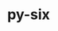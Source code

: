 ---
title: "py-six"
layout: cache
categories: [package, develop]
meta: {"compilers": ["apple-clang@=16.0.0", "gcc@=11.1.0", "gcc@=11.4.0", "gcc@=13.2.0", "gcc@=7.5.0", "gcc@=9.4.0", "oneapi@=2024.2.1"], "num_specs": 172, "num_specs_by_stack": {"data-vis-sdk": 7, "e4s": 35, "e4s-neoverse-v2": 7, "e4s-neoverse_v1": 10, "e4s-oneapi": 28, "e4s-power": 5, "e4s-rocm-external": 7, "hep": 7, "ml-darwin-aarch64-mps": 20, "ml-linux-aarch64-cpu": 20, "ml-linux-aarch64-cuda": 20, "ml-linux-x86_64-cpu": 19, "ml-linux-x86_64-cuda": 20, "ml-linux-x86_64-rocm": 20, "radiuss": 13, "root": 172}, "oss": ["sequoia", "ubuntu18.04", "ubuntu20.04", "ubuntu22.04", "ubuntu24.04"], "platforms": ["darwin", "linux"], "stacks": ["data-vis-sdk", "e4s", "e4s-neoverse-v2", "e4s-neoverse_v1", "e4s-oneapi", "e4s-power", "e4s-rocm-external", "hep", "ml-darwin-aarch64-mps", "ml-linux-aarch64-cpu", "ml-linux-aarch64-cuda", "ml-linux-x86_64-cpu", "ml-linux-x86_64-cuda", "ml-linux-x86_64-rocm", "radiuss", "root"], "targets": ["aarch64", "neoverse_v1", "neoverse_v2", "ppc64le", "x86_64_v3"], "versions": ["1.16.0", "1.17.0"]}
spec_details: [{"compiler": "gcc@=7.5.0", "hash": "22wvyqxhdioaqz5md2u3wkmablhmo3i5", "os": "ubuntu18.04", "platform": "linux", "size": "-", "stacks": ["radiuss", "root"], "target": "x86_64_v3", "variants": ["build_system=python_pip"], "versions": ["1.17.0"]}, {"compiler": "apple-clang@=16.0.0", "hash": "2u3naazu46j2tmx3m3jb3qxb7mkfnzri", "os": "sequoia", "platform": "darwin", "size": "-", "stacks": ["ml-darwin-aarch64-mps", "root"], "target": "aarch64", "variants": ["build_system=python_pip"], "versions": ["1.17.0"]}, {"compiler": "oneapi@=2024.2.1", "hash": "3gn2oj6xddnqujhwftzsoyi2iju6iljw", "os": "ubuntu22.04", "platform": "linux", "size": "-", "stacks": ["e4s-oneapi", "root"], "target": "x86_64_v3", "variants": ["build_system=python_pip"], "versions": ["1.17.0"]}, {"compiler": "gcc@=11.1.0", "hash": "3wy36bvz5yjx53q4aore7othplttqjmj", "os": "ubuntu20.04", "platform": "linux", "size": "-", "stacks": ["data-vis-sdk", "root"], "target": "x86_64_v3", "variants": ["build_system=python_pip"], "versions": ["1.17.0"]}, {"compiler": "gcc@=11.4.0", "hash": "3zd6dn3ejyto2g3nuk2efw5vlhopgtzc", "os": "ubuntu22.04", "platform": "linux", "size": "-", "stacks": ["e4s", "root"], "target": "x86_64_v3", "variants": ["build_system=python_pip"], "versions": ["1.17.0"]}, {"compiler": "gcc@=11.4.0", "hash": "45574jtsnd6str7yvegpgp2ircm4besp", "os": "ubuntu22.04", "platform": "linux", "size": "-", "stacks": ["e4s", "root"], "target": "x86_64_v3", "variants": ["build_system=python_pip"], "versions": ["1.17.0"]}, {"compiler": "oneapi@=2024.2.1", "hash": "45ia2rgb6ac5zvjdjbzqjuhlrywg65gj", "os": "ubuntu22.04", "platform": "linux", "size": "-", "stacks": ["e4s-oneapi", "root"], "target": "x86_64_v3", "variants": ["build_system=python_pip"], "versions": ["1.17.0"]}, {"compiler": "gcc@=13.2.0", "hash": "4emknj55bil3u3a5sgn6oewiq6nsj4te", "os": "ubuntu24.04", "platform": "linux", "size": "-", "stacks": ["ml-linux-aarch64-cpu", "ml-linux-aarch64-cuda", "root"], "target": "aarch64", "variants": ["build_system=python_pip"], "versions": ["1.17.0"]}, {"compiler": "gcc@=7.5.0", "hash": "4loqwftzktxjxqbp5pengol6wqkp5yur", "os": "ubuntu18.04", "platform": "linux", "size": "-", "stacks": ["radiuss", "root"], "target": "x86_64_v3", "variants": ["build_system=python_pip"], "versions": ["1.17.0"]}, {"compiler": "gcc@=13.2.0", "hash": "4px5c6dfirxw5f4kwpy3x2ag4zdi7dfr", "os": "ubuntu24.04", "platform": "linux", "size": "-", "stacks": ["ml-linux-aarch64-cpu", "ml-linux-aarch64-cuda", "root"], "target": "aarch64", "variants": ["build_system=python_pip"], "versions": ["1.17.0"]}, {"compiler": "apple-clang@=16.0.0", "hash": "4sl63j6wsfikfhmqrgyy6ablhp6n6jvg", "os": "sequoia", "platform": "darwin", "size": "-", "stacks": ["ml-darwin-aarch64-mps", "root"], "target": "aarch64", "variants": ["build_system=python_pip"], "versions": ["1.17.0"]}, {"compiler": "gcc@=11.4.0", "hash": "4xpet2yc2iad7etvsf26rs4dznd5t2lu", "os": "ubuntu22.04", "platform": "linux", "size": "-", "stacks": ["e4s-neoverse_v1", "root"], "target": "neoverse_v1", "variants": ["build_system=python_pip"], "versions": ["1.16.0"]}, {"compiler": "gcc@=13.2.0", "hash": "5plsec4b3igxsg65bgncca6npii6rxmh", "os": "ubuntu24.04", "platform": "linux", "size": "-", "stacks": ["ml-linux-x86_64-cpu", "ml-linux-x86_64-cuda", "ml-linux-x86_64-rocm", "root"], "target": "x86_64_v3", "variants": ["build_system=python_pip"], "versions": ["1.17.0"]}, {"compiler": "gcc@=13.2.0", "hash": "6ftjkpxvs3nd43o3pj5pe7ype7l2tw7u", "os": "ubuntu24.04", "platform": "linux", "size": "-", "stacks": ["ml-linux-aarch64-cpu", "ml-linux-aarch64-cuda", "root"], "target": "aarch64", "variants": ["build_system=python_pip"], "versions": ["1.17.0"]}, {"compiler": "apple-clang@=16.0.0", "hash": "6it3k65rlalhve44v5qbirag6szqwi2p", "os": "sequoia", "platform": "darwin", "size": "-", "stacks": ["ml-darwin-aarch64-mps", "root"], "target": "aarch64", "variants": ["build_system=python_pip"], "versions": ["1.17.0"]}, {"compiler": "oneapi@=2024.2.1", "hash": "6rvz3wgkltmg3bgn6v2gw7o56stpdx3h", "os": "ubuntu22.04", "platform": "linux", "size": "-", "stacks": ["e4s-oneapi", "root"], "target": "x86_64_v3", "variants": ["build_system=python_pip"], "versions": ["1.17.0"]}, {"compiler": "gcc@=11.4.0", "hash": "6zyrkhjn7oojlsjpgsqxmqpielrr22n2", "os": "ubuntu22.04", "platform": "linux", "size": "-", "stacks": ["e4s", "root"], "target": "x86_64_v3", "variants": ["build_system=python_pip"], "versions": ["1.17.0"]}, {"compiler": "oneapi@=2024.2.1", "hash": "72ie5wo53kncsyeo2bfsjjc42eyxpgi4", "os": "ubuntu22.04", "platform": "linux", "size": "-", "stacks": ["e4s-oneapi", "root"], "target": "x86_64_v3", "variants": ["build_system=python_pip"], "versions": ["1.17.0"]}, {"compiler": "gcc@=7.5.0", "hash": "72pbm6lzyl2tnblborslehlzjkcuvjhs", "os": "ubuntu18.04", "platform": "linux", "size": "-", "stacks": ["radiuss", "root"], "target": "x86_64_v3", "variants": ["build_system=python_pip"], "versions": ["1.17.0"]}, {"compiler": "gcc@=13.2.0", "hash": "73lmhjhlvntqzf5ewuuej6vzrxnwovrk", "os": "ubuntu24.04", "platform": "linux", "size": "-", "stacks": ["ml-linux-x86_64-cpu", "ml-linux-x86_64-cuda", "ml-linux-x86_64-rocm", "root"], "target": "x86_64_v3", "variants": ["build_system=python_pip"], "versions": ["1.17.0"]}, {"compiler": "gcc@=9.4.0", "hash": "7e6dumwh6vkppkwrahbgcp6kiy3rt2nh", "os": "ubuntu20.04", "platform": "linux", "size": "-", "stacks": ["e4s-power", "root"], "target": "ppc64le", "variants": ["build_system=python_pip"], "versions": ["1.17.0"]}, {"compiler": "gcc@=11.4.0", "hash": "7vufddcyf3pga2hxj32cps2nqibiasac", "os": "ubuntu22.04", "platform": "linux", "size": "-", "stacks": ["e4s-neoverse-v2", "root"], "target": "neoverse_v2", "variants": ["build_system=python_pip"], "versions": ["1.17.0"]}, {"compiler": "gcc@=11.4.0", "hash": "a3ltbqyef2fyxbxffu232scl4k4ufjid", "os": "ubuntu22.04", "platform": "linux", "size": "-", "stacks": ["e4s", "root"], "target": "x86_64_v3", "variants": ["build_system=python_pip"], "versions": ["1.17.0"]}, {"compiler": "gcc@=11.1.0", "hash": "a72delxieebcwxh3yn2mdkrori2zmpik", "os": "ubuntu20.04", "platform": "linux", "size": "-", "stacks": ["data-vis-sdk", "root"], "target": "x86_64_v3", "variants": ["build_system=python_pip"], "versions": ["1.17.0"]}, {"compiler": "apple-clang@=16.0.0", "hash": "adp5yvlrgwr4f6vcifujhmyriknxxmtx", "os": "sequoia", "platform": "darwin", "size": "-", "stacks": ["ml-darwin-aarch64-mps", "root"], "target": "aarch64", "variants": ["build_system=python_pip"], "versions": ["1.17.0"]}, {"compiler": "oneapi@=2024.2.1", "hash": "aocdmgm7ozdobqwrvctjsnpqy6fduncl", "os": "ubuntu22.04", "platform": "linux", "size": "-", "stacks": ["e4s-oneapi", "root"], "target": "x86_64_v3", "variants": ["build_system=python_pip"], "versions": ["1.17.0"]}, {"compiler": "gcc@=11.4.0", "hash": "aqfya5jhu5u4qalbjogh6u44izjr2zdr", "os": "ubuntu22.04", "platform": "linux", "size": "-", "stacks": ["e4s", "root"], "target": "x86_64_v3", "variants": ["build_system=python_pip"], "versions": ["1.17.0"]}, {"compiler": "gcc@=13.2.0", "hash": "au6kf3bx4gb6pugyp3vjmbrgt4zyuk5e", "os": "ubuntu24.04", "platform": "linux", "size": "-", "stacks": ["ml-linux-aarch64-cpu", "ml-linux-aarch64-cuda", "root"], "target": "aarch64", "variants": ["build_system=python_pip"], "versions": ["1.17.0"]}, {"compiler": "oneapi@=2024.2.1", "hash": "avcog7276bejn4bw6ulgjh33rqzv762q", "os": "ubuntu22.04", "platform": "linux", "size": "-", "stacks": ["e4s-oneapi", "root"], "target": "x86_64_v3", "variants": ["build_system=python_pip"], "versions": ["1.17.0"]}, {"compiler": "gcc@=11.4.0", "hash": "b5b3gp2eyiwslibcoehcscusqk4hwstp", "os": "ubuntu22.04", "platform": "linux", "size": "-", "stacks": ["e4s", "root"], "target": "x86_64_v3", "variants": ["build_system=python_pip"], "versions": ["1.17.0"]}, {"compiler": "gcc@=11.4.0", "hash": "b7fv4npnpznrgtqwnx65jkgbzx2ygkow", "os": "ubuntu22.04", "platform": "linux", "size": "-", "stacks": ["e4s", "root"], "target": "x86_64_v3", "variants": ["build_system=python_pip"], "versions": ["1.17.0"]}, {"compiler": "gcc@=11.4.0", "hash": "bj3cgyaln2cnaj25xeyui22fhhvzt2en", "os": "ubuntu22.04", "platform": "linux", "size": "-", "stacks": ["e4s", "root"], "target": "x86_64_v3", "variants": ["build_system=python_pip"], "versions": ["1.17.0"]}, {"compiler": "oneapi@=2024.2.1", "hash": "bjchbtkjj362optsub3k7lw27ckbrcxf", "os": "ubuntu22.04", "platform": "linux", "size": "-", "stacks": ["e4s-oneapi", "root"], "target": "x86_64_v3", "variants": ["build_system=python_pip"], "versions": ["1.17.0"]}, {"compiler": "gcc@=11.4.0", "hash": "bpaexpunlnowglckkfy7vrrrqiwgc3p3", "os": "ubuntu22.04", "platform": "linux", "size": "-", "stacks": ["e4s-neoverse_v1", "root"], "target": "neoverse_v1", "variants": ["build_system=python_pip"], "versions": ["1.16.0"]}, {"compiler": "oneapi@=2024.2.1", "hash": "bsfs2lguyhmane2eau6kf5chrlc3x4j3", "os": "ubuntu22.04", "platform": "linux", "size": "-", "stacks": ["e4s-oneapi", "root"], "target": "x86_64_v3", "variants": ["build_system=python_pip"], "versions": ["1.17.0"]}, {"compiler": "gcc@=11.4.0", "hash": "bxompgnb62qsn237fjam5fkvixvx3pvt", "os": "ubuntu22.04", "platform": "linux", "size": "-", "stacks": ["e4s", "root"], "target": "x86_64_v3", "variants": ["build_system=python_pip"], "versions": ["1.17.0"]}, {"compiler": "gcc@=13.2.0", "hash": "c7iydws6gewnt5iqhskuzy5vgeo7uax4", "os": "ubuntu24.04", "platform": "linux", "size": "-", "stacks": ["ml-linux-aarch64-cpu", "ml-linux-aarch64-cuda", "root"], "target": "aarch64", "variants": ["build_system=python_pip"], "versions": ["1.17.0"]}, {"compiler": "gcc@=13.2.0", "hash": "caenriokyi4azzjuzeoornwee74inbmb", "os": "ubuntu24.04", "platform": "linux", "size": "-", "stacks": ["ml-linux-x86_64-cpu", "ml-linux-x86_64-cuda", "ml-linux-x86_64-rocm", "root"], "target": "x86_64_v3", "variants": ["build_system=python_pip"], "versions": ["1.17.0"]}, {"compiler": "gcc@=11.4.0", "hash": "ckdmz47khyreis3d7kbww6lmgjt2zcrc", "os": "ubuntu22.04", "platform": "linux", "size": "-", "stacks": ["hep", "root"], "target": "x86_64_v3", "variants": ["build_system=python_pip"], "versions": ["1.17.0"]}, {"compiler": "gcc@=9.4.0", "hash": "czisreoibym7xz6vdd3salikbkjrwcpi", "os": "ubuntu20.04", "platform": "linux", "size": "-", "stacks": ["e4s-power", "root"], "target": "ppc64le", "variants": ["build_system=python_pip"], "versions": ["1.17.0"]}, {"compiler": "gcc@=11.4.0", "hash": "dhiikecrw2i2ucdepnqwdct6jcovbwu5", "os": "ubuntu22.04", "platform": "linux", "size": "-", "stacks": ["e4s", "root"], "target": "x86_64_v3", "variants": ["build_system=python_pip"], "versions": ["1.17.0"]}, {"compiler": "gcc@=11.4.0", "hash": "dkuz7clg36th23ycg6tnncea32ebxl3m", "os": "ubuntu22.04", "platform": "linux", "size": "-", "stacks": ["e4s-neoverse_v1", "root"], "target": "neoverse_v1", "variants": ["build_system=python_pip"], "versions": ["1.16.0"]}, {"compiler": "gcc@=11.4.0", "hash": "drbsjr3mhd2ie2xe7z6tz4kfkp5erkx3", "os": "ubuntu22.04", "platform": "linux", "size": "-", "stacks": ["e4s", "e4s-rocm-external", "root"], "target": "x86_64_v3", "variants": ["build_system=python_pip"], "versions": ["1.17.0"]}, {"compiler": "gcc@=13.2.0", "hash": "ds545qq2aj5df44s2ndygy3qgkhq3mo6", "os": "ubuntu24.04", "platform": "linux", "size": "-", "stacks": ["ml-linux-aarch64-cpu", "ml-linux-aarch64-cuda", "root"], "target": "aarch64", "variants": ["build_system=python_pip"], "versions": ["1.17.0"]}, {"compiler": "gcc@=13.2.0", "hash": "dvvks6sjwhokbo6swwwi6svkhi6tcw63", "os": "ubuntu24.04", "platform": "linux", "size": "-", "stacks": ["ml-linux-x86_64-cpu", "ml-linux-x86_64-cuda", "ml-linux-x86_64-rocm", "root"], "target": "x86_64_v3", "variants": ["build_system=python_pip"], "versions": ["1.17.0"]}, {"compiler": "gcc@=11.4.0", "hash": "e7auwpq64uet4uhbwc3v37rdeo7k6cqj", "os": "ubuntu22.04", "platform": "linux", "size": "-", "stacks": ["e4s", "root"], "target": "x86_64_v3", "variants": ["build_system=python_pip"], "versions": ["1.17.0"]}, {"compiler": "apple-clang@=16.0.0", "hash": "ecfkn24mhxd55nsrzd5m3inbnucg6lfx", "os": "sequoia", "platform": "darwin", "size": "-", "stacks": ["ml-darwin-aarch64-mps", "root"], "target": "aarch64", "variants": ["build_system=python_pip"], "versions": ["1.17.0"]}, {"compiler": "gcc@=11.4.0", "hash": "ed7pxa2an6vdrzi7v447h5g7j5szpo3w", "os": "ubuntu22.04", "platform": "linux", "size": "-", "stacks": ["e4s", "root"], "target": "x86_64_v3", "variants": ["build_system=python_pip"], "versions": ["1.17.0"]}, {"compiler": "gcc@=13.2.0", "hash": "ekozl6s34zdfvhdxmpn7jtubcph6somx", "os": "ubuntu24.04", "platform": "linux", "size": "-", "stacks": ["ml-linux-x86_64-cpu", "ml-linux-x86_64-cuda", "ml-linux-x86_64-rocm", "root"], "target": "x86_64_v3", "variants": ["build_system=python_pip"], "versions": ["1.17.0"]}, {"compiler": "oneapi@=2024.2.1", "hash": "ekw3o3knr7nbfablld6v55bkcr2poqcl", "os": "ubuntu22.04", "platform": "linux", "size": "-", "stacks": ["e4s-oneapi", "root"], "target": "x86_64_v3", "variants": ["build_system=python_pip"], "versions": ["1.17.0"]}, {"compiler": "gcc@=11.4.0", "hash": "emhjowbamz3ecoc5kgxxkdm7jq5urclq", "os": "ubuntu22.04", "platform": "linux", "size": "-", "stacks": ["e4s", "root"], "target": "x86_64_v3", "variants": ["build_system=python_pip"], "versions": ["1.17.0"]}, {"compiler": "apple-clang@=16.0.0", "hash": "esu7h4ukwq55zrvgu6yvqgz5mlc56plb", "os": "sequoia", "platform": "darwin", "size": "-", "stacks": ["ml-darwin-aarch64-mps", "root"], "target": "aarch64", "variants": ["build_system=python_pip"], "versions": ["1.17.0"]}, {"compiler": "gcc@=11.4.0", "hash": "f56enhhjy3zfgcpub2dzfmiipuj4znwe", "os": "ubuntu22.04", "platform": "linux", "size": "-", "stacks": ["hep", "root"], "target": "x86_64_v3", "variants": ["build_system=python_pip"], "versions": ["1.17.0"]}, {"compiler": "gcc@=13.2.0", "hash": "fd4fhvdhjvhbwi2akd6fvwuvs6a6jrow", "os": "ubuntu24.04", "platform": "linux", "size": "-", "stacks": ["ml-linux-x86_64-cpu", "ml-linux-x86_64-cuda", "ml-linux-x86_64-rocm", "root"], "target": "x86_64_v3", "variants": ["build_system=python_pip"], "versions": ["1.17.0"]}, {"compiler": "apple-clang@=16.0.0", "hash": "fdiiga3eufnhsm22de2o7tyoqy6gqykx", "os": "sequoia", "platform": "darwin", "size": "-", "stacks": ["ml-darwin-aarch64-mps", "root"], "target": "aarch64", "variants": ["build_system=python_pip"], "versions": ["1.17.0"]}, {"compiler": "gcc@=11.4.0", "hash": "fzhinq3lamhrgvzp7kjwklix4sinlgqj", "os": "ubuntu22.04", "platform": "linux", "size": "-", "stacks": ["e4s", "e4s-rocm-external", "root"], "target": "x86_64_v3", "variants": ["build_system=python_pip"], "versions": ["1.17.0"]}, {"compiler": "gcc@=11.4.0", "hash": "g3neuey6qggovla2n7sscqxpjai4xbip", "os": "ubuntu22.04", "platform": "linux", "size": "-", "stacks": ["hep", "root"], "target": "x86_64_v3", "variants": ["build_system=python_pip"], "versions": ["1.17.0"]}, {"compiler": "gcc@=13.2.0", "hash": "g7ekuhlgdpylhcljyn7qncwa4h5cumcz", "os": "ubuntu24.04", "platform": "linux", "size": "-", "stacks": ["ml-linux-aarch64-cpu", "ml-linux-aarch64-cuda", "root"], "target": "aarch64", "variants": ["build_system=python_pip"], "versions": ["1.17.0"]}, {"compiler": "gcc@=13.2.0", "hash": "ggkwbks7trhfcvxrqid7mojlwajjtuzi", "os": "ubuntu24.04", "platform": "linux", "size": "-", "stacks": ["ml-linux-x86_64-cpu", "ml-linux-x86_64-cuda", "ml-linux-x86_64-rocm", "root"], "target": "x86_64_v3", "variants": ["build_system=python_pip"], "versions": ["1.17.0"]}, {"compiler": "gcc@=11.4.0", "hash": "gx67ufxfvhstb2sn22tg2ylxhplzlhye", "os": "ubuntu22.04", "platform": "linux", "size": "-", "stacks": ["e4s-neoverse-v2", "root"], "target": "neoverse_v2", "variants": ["build_system=python_pip"], "versions": ["1.17.0"]}, {"compiler": "oneapi@=2024.2.1", "hash": "h3gusep2s6uoq66loez4fopyix6rloye", "os": "ubuntu22.04", "platform": "linux", "size": "-", "stacks": ["e4s-oneapi", "root"], "target": "x86_64_v3", "variants": ["build_system=python_pip"], "versions": ["1.17.0"]}, {"compiler": "gcc@=11.4.0", "hash": "hc3vvtzynhrs3de4ca2denv22kim3k33", "os": "ubuntu22.04", "platform": "linux", "size": "-", "stacks": ["e4s", "root"], "target": "x86_64_v3", "variants": ["build_system=python_pip"], "versions": ["1.17.0"]}, {"compiler": "apple-clang@=16.0.0", "hash": "hkq54ygqxasq2pcktuf6sfns3xfl4dw5", "os": "sequoia", "platform": "darwin", "size": "-", "stacks": ["ml-darwin-aarch64-mps", "root"], "target": "aarch64", "variants": ["build_system=python_pip"], "versions": ["1.17.0"]}, {"compiler": "gcc@=11.4.0", "hash": "hlkk63mordduu6l7xctne67qhmh2x7ey", "os": "ubuntu22.04", "platform": "linux", "size": "-", "stacks": ["e4s-neoverse_v1", "root"], "target": "neoverse_v1", "variants": ["build_system=python_pip"], "versions": ["1.16.0"]}, {"compiler": "gcc@=13.2.0", "hash": "hwzvo2wic4ramromxekyttniepcqlbup", "os": "ubuntu24.04", "platform": "linux", "size": "-", "stacks": ["ml-linux-x86_64-cpu", "ml-linux-x86_64-cuda", "ml-linux-x86_64-rocm", "root"], "target": "x86_64_v3", "variants": ["build_system=python_pip"], "versions": ["1.17.0"]}, {"compiler": "gcc@=11.4.0", "hash": "i377kub5iqf5u35zaaosr5xqt6lgvd5q", "os": "ubuntu22.04", "platform": "linux", "size": "-", "stacks": ["hep", "root"], "target": "x86_64_v3", "variants": ["build_system=python_pip"], "versions": ["1.17.0"]}, {"compiler": "gcc@=11.1.0", "hash": "iaqj5o5cv2gosu3tlxusps5el7rwxibb", "os": "ubuntu20.04", "platform": "linux", "size": "-", "stacks": ["data-vis-sdk", "root"], "target": "x86_64_v3", "variants": ["build_system=python_pip"], "versions": ["1.17.0"]}, {"compiler": "gcc@=11.1.0", "hash": "ing4dx5qjgplwrttj2o6vtda2k5eavpe", "os": "ubuntu20.04", "platform": "linux", "size": "-", "stacks": ["data-vis-sdk", "root"], "target": "x86_64_v3", "variants": ["build_system=python_pip"], "versions": ["1.17.0"]}, {"compiler": "gcc@=11.4.0", "hash": "iwnvk4bd7wpphepb34vyofyqs4n2jgxn", "os": "ubuntu22.04", "platform": "linux", "size": "-", "stacks": ["hep", "root"], "target": "x86_64_v3", "variants": ["build_system=python_pip"], "versions": ["1.17.0"]}, {"compiler": "oneapi@=2024.2.1", "hash": "jc7aojgfmyub3sugcjomd67fsafpivsh", "os": "ubuntu22.04", "platform": "linux", "size": "-", "stacks": ["e4s-oneapi", "root"], "target": "x86_64_v3", "variants": ["build_system=python_pip"], "versions": ["1.17.0"]}, {"compiler": "oneapi@=2024.2.1", "hash": "jcobhtpsv7p7rxbtde7p2fhzawgsew3p", "os": "ubuntu22.04", "platform": "linux", "size": "-", "stacks": ["e4s-oneapi", "root"], "target": "x86_64_v3", "variants": ["build_system=python_pip"], "versions": ["1.17.0"]}, {"compiler": "gcc@=7.5.0", "hash": "jp6m2y267vvp7muz3al6uu3qhlrcjiow", "os": "ubuntu18.04", "platform": "linux", "size": "-", "stacks": ["radiuss", "root"], "target": "x86_64_v3", "variants": ["build_system=python_pip"], "versions": ["1.17.0"]}, {"compiler": "gcc@=13.2.0", "hash": "jufwwnf2etfuntaz6hqsavgubd4ddxo6", "os": "ubuntu24.04", "platform": "linux", "size": "-", "stacks": ["ml-linux-aarch64-cpu", "ml-linux-aarch64-cuda", "root"], "target": "aarch64", "variants": ["build_system=python_pip"], "versions": ["1.17.0"]}, {"compiler": "gcc@=11.4.0", "hash": "k2x4euye4td5u5tmvimhzumhvoguimeq", "os": "ubuntu22.04", "platform": "linux", "size": "-", "stacks": ["e4s-neoverse_v1", "root"], "target": "neoverse_v1", "variants": ["build_system=python_pip"], "versions": ["1.16.0"]}, {"compiler": "gcc@=9.4.0", "hash": "ko36ddd53ssksk3wzmvymdsux4rcfwti", "os": "ubuntu20.04", "platform": "linux", "size": "-", "stacks": ["e4s-power", "root"], "target": "ppc64le", "variants": ["build_system=python_pip"], "versions": ["1.17.0"]}, {"compiler": "oneapi@=2024.2.1", "hash": "kod5mlhcvryn45ei2ocmg6iyjktt46ie", "os": "ubuntu22.04", "platform": "linux", "size": "-", "stacks": ["e4s-oneapi", "root"], "target": "x86_64_v3", "variants": ["build_system=python_pip"], "versions": ["1.17.0"]}, {"compiler": "oneapi@=2024.2.1", "hash": "kybcgwjg2kxgifviwp4adknujt3n6pm2", "os": "ubuntu22.04", "platform": "linux", "size": "-", "stacks": ["e4s-oneapi", "root"], "target": "x86_64_v3", "variants": ["build_system=python_pip"], "versions": ["1.17.0"]}, {"compiler": "gcc@=13.2.0", "hash": "l4wxnphfias4lulbk4qko5ntbhgrutjc", "os": "ubuntu24.04", "platform": "linux", "size": "-", "stacks": ["ml-linux-aarch64-cpu", "ml-linux-aarch64-cuda", "root"], "target": "aarch64", "variants": ["build_system=python_pip"], "versions": ["1.17.0"]}, {"compiler": "gcc@=13.2.0", "hash": "ln74t2k5fwrcm5vhbrbwgg2ihmxwh2vv", "os": "ubuntu24.04", "platform": "linux", "size": "-", "stacks": ["ml-linux-x86_64-cpu", "ml-linux-x86_64-cuda", "ml-linux-x86_64-rocm", "root"], "target": "x86_64_v3", "variants": ["build_system=python_pip"], "versions": ["1.17.0"]}, {"compiler": "oneapi@=2024.2.1", "hash": "mhjtamomu7aohd2rax5dflu2jgrsqjjj", "os": "ubuntu22.04", "platform": "linux", "size": "-", "stacks": ["e4s-oneapi", "root"], "target": "x86_64_v3", "variants": ["build_system=python_pip"], "versions": ["1.17.0"]}, {"compiler": "gcc@=7.5.0", "hash": "mpy4mf7l33fbwuqp2p3yt22sr2qkem3z", "os": "ubuntu18.04", "platform": "linux", "size": "-", "stacks": ["radiuss", "root"], "target": "x86_64_v3", "variants": ["build_system=python_pip"], "versions": ["1.17.0"]}, {"compiler": "gcc@=13.2.0", "hash": "mr5uuvtb4qznqsvlq2qw2ltqr4e2jux2", "os": "ubuntu24.04", "platform": "linux", "size": "-", "stacks": ["ml-linux-aarch64-cpu", "ml-linux-aarch64-cuda", "root"], "target": "aarch64", "variants": ["build_system=python_pip"], "versions": ["1.17.0"]}, {"compiler": "gcc@=13.2.0", "hash": "mrojuuzwnhgyniee5i4buiicnsq4khtw", "os": "ubuntu24.04", "platform": "linux", "size": "-", "stacks": ["ml-linux-x86_64-cpu", "ml-linux-x86_64-cuda", "ml-linux-x86_64-rocm", "root"], "target": "x86_64_v3", "variants": ["build_system=python_pip"], "versions": ["1.17.0"]}, {"compiler": "gcc@=11.4.0", "hash": "mwktdbzdorlo5dw7ahk76jyy2drkqaq2", "os": "ubuntu22.04", "platform": "linux", "size": "-", "stacks": ["e4s-neoverse-v2", "root"], "target": "neoverse_v2", "variants": ["build_system=python_pip"], "versions": ["1.17.0"]}, {"compiler": "gcc@=13.2.0", "hash": "n2muownq2gj5ce7ehukpjkpdbrc2khrt", "os": "ubuntu24.04", "platform": "linux", "size": "-", "stacks": ["ml-linux-aarch64-cpu", "ml-linux-aarch64-cuda", "root"], "target": "aarch64", "variants": ["build_system=python_pip"], "versions": ["1.17.0"]}, {"compiler": "oneapi@=2024.2.1", "hash": "n4qfecegrtlpfkklmjgm5ohylhzhdkyt", "os": "ubuntu22.04", "platform": "linux", "size": "-", "stacks": ["e4s-oneapi", "root"], "target": "x86_64_v3", "variants": ["build_system=python_pip"], "versions": ["1.17.0"]}, {"compiler": "gcc@=13.2.0", "hash": "n5rnbwop5vy5v4tfcjkcjnhyyfwm7sak", "os": "ubuntu24.04", "platform": "linux", "size": "-", "stacks": ["ml-linux-x86_64-cpu", "ml-linux-x86_64-cuda", "ml-linux-x86_64-rocm", "root"], "target": "x86_64_v3", "variants": ["build_system=python_pip"], "versions": ["1.17.0"]}, {"compiler": "gcc@=11.4.0", "hash": "nbbl4lqogwzgcnnx5sxgpsb7tjthhjkb", "os": "ubuntu22.04", "platform": "linux", "size": "-", "stacks": ["e4s", "root"], "target": "x86_64_v3", "variants": ["build_system=python_pip"], "versions": ["1.17.0"]}, {"compiler": "oneapi@=2024.2.1", "hash": "nbpksuwidfrv7qrzsdldaw5xy4l3yat4", "os": "ubuntu22.04", "platform": "linux", "size": "-", "stacks": ["e4s-oneapi", "root"], "target": "x86_64_v3", "variants": ["build_system=python_pip"], "versions": ["1.17.0"]}, {"compiler": "oneapi@=2024.2.1", "hash": "nnr26tzbnypa6yamik2ed7pn3dhqtlz3", "os": "ubuntu22.04", "platform": "linux", "size": "-", "stacks": ["e4s-oneapi", "root"], "target": "x86_64_v3", "variants": ["build_system=python_pip"], "versions": ["1.17.0"]}, {"compiler": "gcc@=11.4.0", "hash": "nq7hjyhzytbdy3lndsavdypwf5woo4br", "os": "ubuntu22.04", "platform": "linux", "size": "-", "stacks": ["hep", "root"], "target": "x86_64_v3", "variants": ["build_system=python_pip"], "versions": ["1.17.0"]}, {"compiler": "gcc@=9.4.0", "hash": "nw7dkiq6us36alz2sivu6maktfgwiinf", "os": "ubuntu20.04", "platform": "linux", "size": "-", "stacks": ["e4s-power", "root"], "target": "ppc64le", "variants": ["build_system=python_pip"], "versions": ["1.17.0"]}, {"compiler": "gcc@=11.4.0", "hash": "o23ozvqhrc7l4mfgbxbnuu6nx7tegkts", "os": "ubuntu22.04", "platform": "linux", "size": "-", "stacks": ["e4s", "e4s-rocm-external", "root"], "target": "x86_64_v3", "variants": ["build_system=python_pip"], "versions": ["1.17.0"]}, {"compiler": "apple-clang@=16.0.0", "hash": "o4kscbjn3ldoimjxhky6agiimadxjskv", "os": "sequoia", "platform": "darwin", "size": "-", "stacks": ["ml-darwin-aarch64-mps", "root"], "target": "aarch64", "variants": ["build_system=python_pip"], "versions": ["1.17.0"]}, {"compiler": "gcc@=11.4.0", "hash": "o65tocuwsid4f2buf5h2dvhf44mgx6qg", "os": "ubuntu22.04", "platform": "linux", "size": "-", "stacks": ["e4s", "root"], "target": "x86_64_v3", "variants": ["build_system=python_pip"], "versions": ["1.17.0"]}, {"compiler": "gcc@=9.4.0", "hash": "ocd55xvl33hkju23v3e4nkeqxwfyzqdp", "os": "ubuntu20.04", "platform": "linux", "size": "-", "stacks": ["e4s-power", "root"], "target": "ppc64le", "variants": ["build_system=python_pip"], "versions": ["1.17.0"]}, {"compiler": "gcc@=11.4.0", "hash": "oibk7ibt37uojz4p467ylrzguqzmgfde", "os": "ubuntu22.04", "platform": "linux", "size": "-", "stacks": ["e4s-neoverse_v1", "root"], "target": "neoverse_v1", "variants": ["build_system=python_pip"], "versions": ["1.16.0"]}, {"compiler": "gcc@=13.2.0", "hash": "ojcp26penbnf4vntgeq2x2un7wpimxz2", "os": "ubuntu24.04", "platform": "linux", "size": "-", "stacks": ["ml-linux-x86_64-cpu", "ml-linux-x86_64-cuda", "ml-linux-x86_64-rocm", "root"], "target": "x86_64_v3", "variants": ["build_system=python_pip"], "versions": ["1.17.0"]}, {"compiler": "gcc@=13.2.0", "hash": "ojheykojh55wcq52u2bltnokew4xf47e", "os": "ubuntu24.04", "platform": "linux", "size": "-", "stacks": ["ml-linux-x86_64-cpu", "ml-linux-x86_64-cuda", "ml-linux-x86_64-rocm", "root"], "target": "x86_64_v3", "variants": ["build_system=python_pip"], "versions": ["1.17.0"]}, {"compiler": "oneapi@=2024.2.1", "hash": "p4n3ar73wtwlqoiceq2ud3p4uqmxsyjr", "os": "ubuntu22.04", "platform": "linux", "size": "-", "stacks": ["e4s-oneapi", "root"], "target": "x86_64_v3", "variants": ["build_system=python_pip"], "versions": ["1.17.0"]}, {"compiler": "gcc@=11.4.0", "hash": "p6uqumt25a2hbz2o3jh7nhrbby3wwamu", "os": "ubuntu22.04", "platform": "linux", "size": "-", "stacks": ["e4s", "root"], "target": "x86_64_v3", "variants": ["build_system=python_pip"], "versions": ["1.17.0"]}, {"compiler": "gcc@=13.2.0", "hash": "pe744v7kg25z3k3elulfgdbtaujsmad6", "os": "ubuntu24.04", "platform": "linux", "size": "-", "stacks": ["ml-linux-x86_64-cpu", "ml-linux-x86_64-cuda", "ml-linux-x86_64-rocm", "root"], "target": "x86_64_v3", "variants": ["build_system=python_pip"], "versions": ["1.17.0"]}, {"compiler": "gcc@=11.4.0", "hash": "pidkqsuyrnn3wfg5y6lpqhbk74ocwb4o", "os": "ubuntu22.04", "platform": "linux", "size": "-", "stacks": ["e4s", "root"], "target": "x86_64_v3", "variants": ["build_system=python_pip"], "versions": ["1.17.0"]}, {"compiler": "gcc@=11.4.0", "hash": "pml6rkj77ldyj646jjzjcwsuoarnnjag", "os": "ubuntu22.04", "platform": "linux", "size": "-", "stacks": ["e4s-neoverse-v2", "root"], "target": "neoverse_v2", "variants": ["build_system=python_pip"], "versions": ["1.17.0"]}, {"compiler": "gcc@=13.2.0", "hash": "ptaip2zu4kpb3u6et2ggqv4ie2omirxr", "os": "ubuntu24.04", "platform": "linux", "size": "-", "stacks": ["ml-linux-x86_64-cpu", "ml-linux-x86_64-cuda", "ml-linux-x86_64-rocm", "root"], "target": "x86_64_v3", "variants": ["build_system=python_pip"], "versions": ["1.17.0"]}, {"compiler": "gcc@=7.5.0", "hash": "pvt4tdllpd5vt4lhie3c5o5drcv2fojj", "os": "ubuntu18.04", "platform": "linux", "size": "-", "stacks": ["radiuss", "root"], "target": "x86_64_v3", "variants": ["build_system=python_pip"], "versions": ["1.17.0"]}, {"compiler": "apple-clang@=16.0.0", "hash": "pz3cw5emitbgszur6wtch3atz6ncrzgi", "os": "sequoia", "platform": "darwin", "size": "-", "stacks": ["ml-darwin-aarch64-mps", "root"], "target": "aarch64", "variants": ["build_system=python_pip"], "versions": ["1.17.0"]}, {"compiler": "gcc@=11.4.0", "hash": "qgcxl5wzaowhrkr5y5uamkeg35bdplhn", "os": "ubuntu22.04", "platform": "linux", "size": "-", "stacks": ["e4s-neoverse-v2", "root"], "target": "neoverse_v2", "variants": ["build_system=python_pip"], "versions": ["1.17.0"]}, {"compiler": "gcc@=11.4.0", "hash": "qiqqx7vd7tnvcsqnfuwsu4nurvhjgwzs", "os": "ubuntu22.04", "platform": "linux", "size": "-", "stacks": ["e4s", "e4s-rocm-external", "root"], "target": "x86_64_v3", "variants": ["build_system=python_pip"], "versions": ["1.17.0"]}, {"compiler": "apple-clang@=16.0.0", "hash": "qs6vni5cvgviv34dv2e7jmptgqud2yuv", "os": "sequoia", "platform": "darwin", "size": "-", "stacks": ["ml-darwin-aarch64-mps", "root"], "target": "aarch64", "variants": ["build_system=python_pip"], "versions": ["1.17.0"]}, {"compiler": "gcc@=11.4.0", "hash": "qsonajcy2u4zru3tz2a2skrjcog7rwtf", "os": "ubuntu22.04", "platform": "linux", "size": "-", "stacks": ["e4s-neoverse-v2", "root"], "target": "neoverse_v2", "variants": ["build_system=python_pip"], "versions": ["1.17.0"]}, {"compiler": "gcc@=11.4.0", "hash": "r2y75i3unpdc7lbcw2r53twovsjdqapt", "os": "ubuntu22.04", "platform": "linux", "size": "-", "stacks": ["e4s", "root"], "target": "x86_64_v3", "variants": ["build_system=python_pip"], "versions": ["1.17.0"]}, {"compiler": "oneapi@=2024.2.1", "hash": "r5q6duljzsz4o4ugpywwvh3t4rnmw3nx", "os": "ubuntu22.04", "platform": "linux", "size": "-", "stacks": ["e4s-oneapi", "root"], "target": "x86_64_v3", "variants": ["build_system=python_pip"], "versions": ["1.17.0"]}, {"compiler": "gcc@=11.4.0", "hash": "r76hwqaqyqn325don42otywvd3l7uja3", "os": "ubuntu22.04", "platform": "linux", "size": "-", "stacks": ["hep", "root"], "target": "x86_64_v3", "variants": ["build_system=python_pip"], "versions": ["1.17.0"]}, {"compiler": "gcc@=13.2.0", "hash": "re7bixveezavqpecp57oupaiwjzqday3", "os": "ubuntu24.04", "platform": "linux", "size": "-", "stacks": ["ml-linux-aarch64-cpu", "ml-linux-aarch64-cuda", "root"], "target": "aarch64", "variants": ["build_system=python_pip"], "versions": ["1.17.0"]}, {"compiler": "gcc@=13.2.0", "hash": "rpe3cgwhudi2tbg7srisdjjgz2ewkaly", "os": "ubuntu24.04", "platform": "linux", "size": "-", "stacks": ["ml-linux-x86_64-cpu", "ml-linux-x86_64-cuda", "ml-linux-x86_64-rocm", "root"], "target": "x86_64_v3", "variants": ["build_system=python_pip"], "versions": ["1.17.0"]}, {"compiler": "gcc@=13.2.0", "hash": "rxw2xw4zyi3c262ct4dfrjfvi3snaooi", "os": "ubuntu24.04", "platform": "linux", "size": "-", "stacks": ["ml-linux-x86_64-cuda", "ml-linux-x86_64-rocm", "root"], "target": "x86_64_v3", "variants": ["build_system=python_pip"], "versions": ["1.17.0"]}, {"compiler": "apple-clang@=16.0.0", "hash": "ry5z4grtautwr36kkreiywzxirbu3idv", "os": "sequoia", "platform": "darwin", "size": "-", "stacks": ["ml-darwin-aarch64-mps", "root"], "target": "aarch64", "variants": ["build_system=python_pip"], "versions": ["1.17.0"]}, {"compiler": "gcc@=11.4.0", "hash": "rybqd7aylfbuw32rplzgoel474dn6ylo", "os": "ubuntu22.04", "platform": "linux", "size": "-", "stacks": ["e4s-neoverse-v2", "root"], "target": "neoverse_v2", "variants": ["build_system=python_pip"], "versions": ["1.17.0"]}, {"compiler": "gcc@=13.2.0", "hash": "sd3gyefsko366usgwb522qhi5bvpe3pv", "os": "ubuntu24.04", "platform": "linux", "size": "-", "stacks": ["ml-linux-aarch64-cpu", "ml-linux-aarch64-cuda", "root"], "target": "aarch64", "variants": ["build_system=python_pip"], "versions": ["1.17.0"]}, {"compiler": "apple-clang@=16.0.0", "hash": "sixbpk6msqpg7syu6rhsuql5vn5cj6h2", "os": "sequoia", "platform": "darwin", "size": "-", "stacks": ["ml-darwin-aarch64-mps", "root"], "target": "aarch64", "variants": ["build_system=python_pip"], "versions": ["1.17.0"]}, {"compiler": "gcc@=13.2.0", "hash": "sl4wpswgqi2cditmq2kzjq77sxcvd4om", "os": "ubuntu24.04", "platform": "linux", "size": "-", "stacks": ["ml-linux-aarch64-cpu", "ml-linux-aarch64-cuda", "root"], "target": "aarch64", "variants": ["build_system=python_pip"], "versions": ["1.17.0"]}, {"compiler": "gcc@=7.5.0", "hash": "srbfubuwmpwz54i2iyr2zubq2cu7m37p", "os": "ubuntu18.04", "platform": "linux", "size": "-", "stacks": ["radiuss", "root"], "target": "x86_64_v3", "variants": ["build_system=python_pip"], "versions": ["1.17.0"]}, {"compiler": "gcc@=11.4.0", "hash": "stc3qaxwmtncd7wqikgy4fhowkgvztaj", "os": "ubuntu22.04", "platform": "linux", "size": "-", "stacks": ["e4s", "root"], "target": "x86_64_v3", "variants": ["build_system=python_pip"], "versions": ["1.17.0"]}, {"compiler": "oneapi@=2024.2.1", "hash": "sxb4zlhjbkfgvokngrrfpvkeypfymbpa", "os": "ubuntu22.04", "platform": "linux", "size": "-", "stacks": ["e4s-oneapi", "root"], "target": "x86_64_v3", "variants": ["build_system=python_pip"], "versions": ["1.17.0"]}, {"compiler": "gcc@=11.4.0", "hash": "t5ol6amxpoiccqgoow5iqgw3ejcetcan", "os": "ubuntu22.04", "platform": "linux", "size": "-", "stacks": ["e4s", "e4s-rocm-external", "root"], "target": "x86_64_v3", "variants": ["build_system=python_pip"], "versions": ["1.17.0"]}, {"compiler": "gcc@=7.5.0", "hash": "tcsf3zhbfbjvw5qtsrltwemgenuxtwp2", "os": "ubuntu18.04", "platform": "linux", "size": "-", "stacks": ["radiuss", "root"], "target": "x86_64_v3", "variants": ["build_system=python_pip"], "versions": ["1.17.0"]}, {"compiler": "oneapi@=2024.2.1", "hash": "ti2ebja7jqb3z5mazr6446rm5rwcemao", "os": "ubuntu22.04", "platform": "linux", "size": "-", "stacks": ["e4s-oneapi", "root"], "target": "x86_64_v3", "variants": ["build_system=python_pip"], "versions": ["1.17.0"]}, {"compiler": "gcc@=13.2.0", "hash": "tjf4rda3uwq4otfjq3773aaafbq2gkr5", "os": "ubuntu24.04", "platform": "linux", "size": "-", "stacks": ["ml-linux-x86_64-cpu", "ml-linux-x86_64-cuda", "ml-linux-x86_64-rocm", "root"], "target": "x86_64_v3", "variants": ["build_system=python_pip"], "versions": ["1.17.0"]}, {"compiler": "gcc@=7.5.0", "hash": "u4wpqrhqfqpr2eeouz6fanw6ggyvnt53", "os": "ubuntu18.04", "platform": "linux", "size": "-", "stacks": ["radiuss", "root"], "target": "x86_64_v3", "variants": ["build_system=python_pip"], "versions": ["1.17.0"]}, {"compiler": "gcc@=11.4.0", "hash": "u6u4t4vmoehxo4hvmkkxwqwb3rxluzwp", "os": "ubuntu22.04", "platform": "linux", "size": "-", "stacks": ["e4s", "root"], "target": "x86_64_v3", "variants": ["build_system=python_pip"], "versions": ["1.17.0"]}, {"compiler": "gcc@=7.5.0", "hash": "ui4rbkdyg2i3iy6yskll2p5nqi3u27dm", "os": "ubuntu18.04", "platform": "linux", "size": "-", "stacks": ["radiuss", "root"], "target": "x86_64_v3", "variants": ["build_system=python_pip"], "versions": ["1.17.0"]}, {"compiler": "apple-clang@=16.0.0", "hash": "ui7pi5gnhfelcmxnj6urnjwp7rjzejqo", "os": "sequoia", "platform": "darwin", "size": "-", "stacks": ["ml-darwin-aarch64-mps", "root"], "target": "aarch64", "variants": ["build_system=python_pip"], "versions": ["1.17.0"]}, {"compiler": "gcc@=11.4.0", "hash": "umjqkhw36ezzkowrmgd3jvyxzjukwse5", "os": "ubuntu22.04", "platform": "linux", "size": "-", "stacks": ["e4s-neoverse_v1", "root"], "target": "neoverse_v1", "variants": ["build_system=python_pip"], "versions": ["1.16.0"]}, {"compiler": "apple-clang@=16.0.0", "hash": "umleih2b7mojejaocxtjx7qbesghie7v", "os": "sequoia", "platform": "darwin", "size": "-", "stacks": ["ml-darwin-aarch64-mps", "root"], "target": "aarch64", "variants": ["build_system=python_pip"], "versions": ["1.17.0"]}, {"compiler": "gcc@=7.5.0", "hash": "upy3sbtaoe3okkxyv5hhbabiiz2lxqwx", "os": "ubuntu18.04", "platform": "linux", "size": "-", "stacks": ["radiuss", "root"], "target": "x86_64_v3", "variants": ["build_system=python_pip"], "versions": ["1.17.0"]}, {"compiler": "gcc@=11.4.0", "hash": "utgscug2d3pnyacwd6ugjbbprhlqnxvb", "os": "ubuntu22.04", "platform": "linux", "size": "-", "stacks": ["e4s", "root"], "target": "x86_64_v3", "variants": ["build_system=python_pip"], "versions": ["1.17.0"]}, {"compiler": "oneapi@=2024.2.1", "hash": "uwsfzfmjlxtdzbpnoopwgn5pfcmxejux", "os": "ubuntu22.04", "platform": "linux", "size": "-", "stacks": ["e4s-oneapi", "root"], "target": "x86_64_v3", "variants": ["build_system=python_pip"], "versions": ["1.17.0"]}, {"compiler": "gcc@=11.4.0", "hash": "uyrsa5gungp747heszhxl3hmkmcoko3o", "os": "ubuntu22.04", "platform": "linux", "size": "-", "stacks": ["e4s-neoverse_v1", "root"], "target": "neoverse_v1", "variants": ["build_system=python_pip"], "versions": ["1.16.0"]}, {"compiler": "gcc@=11.4.0", "hash": "uzxqenom6ilmogsic7u6lyo5klrejbla", "os": "ubuntu22.04", "platform": "linux", "size": "-", "stacks": ["e4s-neoverse_v1", "root"], "target": "neoverse_v1", "variants": ["build_system=python_pip"], "versions": ["1.16.0"]}, {"compiler": "gcc@=11.4.0", "hash": "v4dgzhgxhq2drqftrfhvyrz5h3le3wgn", "os": "ubuntu22.04", "platform": "linux", "size": "-", "stacks": ["e4s", "root"], "target": "x86_64_v3", "variants": ["build_system=python_pip"], "versions": ["1.17.0"]}, {"compiler": "gcc@=11.4.0", "hash": "vcq4lc6ookvos2refv47pnzp2mrvi23z", "os": "ubuntu22.04", "platform": "linux", "size": "-", "stacks": ["e4s", "root"], "target": "x86_64_v3", "variants": ["build_system=python_pip"], "versions": ["1.17.0"]}, {"compiler": "gcc@=13.2.0", "hash": "voedyoujsh66llifsgdks4zwytxgjkzk", "os": "ubuntu24.04", "platform": "linux", "size": "-", "stacks": ["ml-linux-x86_64-cpu", "ml-linux-x86_64-cuda", "ml-linux-x86_64-rocm", "root"], "target": "x86_64_v3", "variants": ["build_system=python_pip"], "versions": ["1.17.0"]}, {"compiler": "oneapi@=2024.2.1", "hash": "vpfhyqezs3z4whyhbjixrzkooo3f4bl6", "os": "ubuntu22.04", "platform": "linux", "size": "-", "stacks": ["e4s-oneapi", "root"], "target": "x86_64_v3", "variants": ["build_system=python_pip"], "versions": ["1.17.0"]}, {"compiler": "apple-clang@=16.0.0", "hash": "vvugy6embgvu2mghlnvateldzzg5fria", "os": "sequoia", "platform": "darwin", "size": "-", "stacks": ["ml-darwin-aarch64-mps", "root"], "target": "aarch64", "variants": ["build_system=python_pip"], "versions": ["1.17.0"]}, {"compiler": "gcc@=11.1.0", "hash": "vxmepjubigwft2yx6avx5algcjyg6vgm", "os": "ubuntu20.04", "platform": "linux", "size": "-", "stacks": ["data-vis-sdk", "root"], "target": "x86_64_v3", "variants": ["build_system=python_pip"], "versions": ["1.17.0"]}, {"compiler": "gcc@=13.2.0", "hash": "vxse65xoo66xygigkok6qbontx2oyxka", "os": "ubuntu24.04", "platform": "linux", "size": "-", "stacks": ["ml-linux-aarch64-cpu", "ml-linux-aarch64-cuda", "root"], "target": "aarch64", "variants": ["build_system=python_pip"], "versions": ["1.17.0"]}, {"compiler": "gcc@=7.5.0", "hash": "vytblri4wxebuei6l3kwstna63g2nksb", "os": "ubuntu18.04", "platform": "linux", "size": "-", "stacks": ["radiuss", "root"], "target": "x86_64_v3", "variants": ["build_system=python_pip"], "versions": ["1.17.0"]}, {"compiler": "gcc@=13.2.0", "hash": "w2akqlcd6yhmlyleogfxdz2m4vxkte73", "os": "ubuntu24.04", "platform": "linux", "size": "-", "stacks": ["ml-linux-aarch64-cpu", "ml-linux-aarch64-cuda", "root"], "target": "aarch64", "variants": ["build_system=python_pip"], "versions": ["1.17.0"]}, {"compiler": "gcc@=11.4.0", "hash": "wmdhzkfqqueczdmbn4lzcuoho7gsefjc", "os": "ubuntu22.04", "platform": "linux", "size": "-", "stacks": ["e4s", "root"], "target": "x86_64_v3", "variants": ["build_system=python_pip"], "versions": ["1.17.0"]}, {"compiler": "apple-clang@=16.0.0", "hash": "ww4zwrqxiwajpgfhbyiofq5nbedqowwo", "os": "sequoia", "platform": "darwin", "size": "-", "stacks": ["ml-darwin-aarch64-mps", "root"], "target": "aarch64", "variants": ["build_system=python_pip"], "versions": ["1.17.0"]}, {"compiler": "gcc@=13.2.0", "hash": "wxt37hgoowajhiz4s3fyribwl7i3nqdc", "os": "ubuntu24.04", "platform": "linux", "size": "-", "stacks": ["ml-linux-aarch64-cpu", "ml-linux-aarch64-cuda", "root"], "target": "aarch64", "variants": ["build_system=python_pip"], "versions": ["1.17.0"]}, {"compiler": "gcc@=11.4.0", "hash": "x6zxqtuevn7nwdiyhybihu6ihyracqo6", "os": "ubuntu22.04", "platform": "linux", "size": "-", "stacks": ["e4s", "root"], "target": "x86_64_v3", "variants": ["build_system=python_pip"], "versions": ["1.17.0"]}, {"compiler": "gcc@=7.5.0", "hash": "xbyc3sg4ueoqrbw4wwew7mkklbylraxh", "os": "ubuntu18.04", "platform": "linux", "size": "-", "stacks": ["radiuss", "root"], "target": "x86_64_v3", "variants": ["build_system=python_pip"], "versions": ["1.17.0"]}, {"compiler": "oneapi@=2024.2.1", "hash": "xdig337oa2yelcppt6b3m2apdzdh3jv2", "os": "ubuntu22.04", "platform": "linux", "size": "-", "stacks": ["e4s-oneapi", "root"], "target": "x86_64_v3", "variants": ["build_system=python_pip"], "versions": ["1.17.0"]}, {"compiler": "gcc@=11.4.0", "hash": "xlsvq3xmapayk42gy6ekzj7nbrppz7nh", "os": "ubuntu22.04", "platform": "linux", "size": "-", "stacks": ["e4s", "root"], "target": "x86_64_v3", "variants": ["build_system=python_pip"], "versions": ["1.17.0"]}, {"compiler": "gcc@=13.2.0", "hash": "xlvl2346hhfjcyjpkm6mx3ljneayjh3t", "os": "ubuntu24.04", "platform": "linux", "size": "-", "stacks": ["ml-linux-aarch64-cpu", "ml-linux-aarch64-cuda", "root"], "target": "aarch64", "variants": ["build_system=python_pip"], "versions": ["1.17.0"]}, {"compiler": "apple-clang@=16.0.0", "hash": "xnmxze6w4wut2kcmc3ca6nhggojac4zb", "os": "sequoia", "platform": "darwin", "size": "-", "stacks": ["ml-darwin-aarch64-mps", "root"], "target": "aarch64", "variants": ["build_system=python_pip"], "versions": ["1.17.0"]}, {"compiler": "gcc@=11.4.0", "hash": "xrz3ekkq7bcixr6vt5hazuxuftwsjgbw", "os": "ubuntu22.04", "platform": "linux", "size": "-", "stacks": ["e4s", "root"], "target": "x86_64_v3", "variants": ["build_system=python_pip"], "versions": ["1.17.0"]}, {"compiler": "oneapi@=2024.2.1", "hash": "y2gw56zkvkpsgrbz27kpry3sq3qjuhgw", "os": "ubuntu22.04", "platform": "linux", "size": "-", "stacks": ["e4s-oneapi", "root"], "target": "x86_64_v3", "variants": ["build_system=python_pip"], "versions": ["1.17.0"]}, {"compiler": "gcc@=13.2.0", "hash": "y5vcfz2nd6asvipawr5lrpcmmew3dyd4", "os": "ubuntu24.04", "platform": "linux", "size": "-", "stacks": ["ml-linux-x86_64-cpu", "ml-linux-x86_64-cuda", "ml-linux-x86_64-rocm", "root"], "target": "x86_64_v3", "variants": ["build_system=python_pip"], "versions": ["1.17.0"]}, {"compiler": "oneapi@=2024.2.1", "hash": "ydri2dw4bluczbu3vebwra6vmcz6vjnq", "os": "ubuntu22.04", "platform": "linux", "size": "-", "stacks": ["e4s-oneapi", "root"], "target": "x86_64_v3", "variants": ["build_system=python_pip"], "versions": ["1.17.0"]}, {"compiler": "oneapi@=2024.2.1", "hash": "yfefvjkaiphbt3yealwlt76aycu6y2zo", "os": "ubuntu22.04", "platform": "linux", "size": "-", "stacks": ["e4s-oneapi", "root"], "target": "x86_64_v3", "variants": ["build_system=python_pip"], "versions": ["1.17.0"]}, {"compiler": "gcc@=11.4.0", "hash": "yg6biysrlnsg4newu6cykkoajj6mlnrb", "os": "ubuntu22.04", "platform": "linux", "size": "-", "stacks": ["e4s", "e4s-rocm-external", "root"], "target": "x86_64_v3", "variants": ["build_system=python_pip"], "versions": ["1.17.0"]}, {"compiler": "gcc@=11.1.0", "hash": "ylymnwybglypb4rxlwaiph2pt5ie63xa", "os": "ubuntu20.04", "platform": "linux", "size": "-", "stacks": ["data-vis-sdk", "root"], "target": "x86_64_v3", "variants": ["build_system=python_pip"], "versions": ["1.17.0"]}, {"compiler": "gcc@=11.4.0", "hash": "yprepjouxgxmbsotohdepdejr4upan72", "os": "ubuntu22.04", "platform": "linux", "size": "-", "stacks": ["e4s-neoverse_v1", "root"], "target": "neoverse_v1", "variants": ["build_system=python_pip"], "versions": ["1.16.0"]}, {"compiler": "gcc@=11.4.0", "hash": "yrxgzfr7mldtkuszhrzbbvm3exu2o62o", "os": "ubuntu22.04", "platform": "linux", "size": "-", "stacks": ["e4s", "e4s-rocm-external", "root"], "target": "x86_64_v3", "variants": ["build_system=python_pip"], "versions": ["1.17.0"]}, {"compiler": "apple-clang@=16.0.0", "hash": "yy6pi2a5bv36p7qmmm5ysfdbogswst2y", "os": "sequoia", "platform": "darwin", "size": "-", "stacks": ["ml-darwin-aarch64-mps", "root"], "target": "aarch64", "variants": ["build_system=python_pip"], "versions": ["1.17.0"]}, {"compiler": "gcc@=13.2.0", "hash": "zethbfq74dgz62poeymoxdkn3cl2ytu2", "os": "ubuntu24.04", "platform": "linux", "size": "-", "stacks": ["ml-linux-aarch64-cpu", "ml-linux-aarch64-cuda", "root"], "target": "aarch64", "variants": ["build_system=python_pip"], "versions": ["1.17.0"]}, {"compiler": "gcc@=13.2.0", "hash": "zhtapztn6tbtyy52jfbl75zkygi5ivb4", "os": "ubuntu24.04", "platform": "linux", "size": "-", "stacks": ["ml-linux-aarch64-cpu", "ml-linux-aarch64-cuda", "root"], "target": "aarch64", "variants": ["build_system=python_pip"], "versions": ["1.17.0"]}, {"compiler": "gcc@=11.1.0", "hash": "zuplmhpzluat2235o2o24tuu6m67bg7z", "os": "ubuntu20.04", "platform": "linux", "size": "-", "stacks": ["data-vis-sdk", "root"], "target": "x86_64_v3", "variants": ["build_system=python_pip"], "versions": ["1.17.0"]}, {"compiler": "apple-clang@=16.0.0", "hash": "zy5v7v4tik6f3hwnxutub5kqd6gtglhm", "os": "sequoia", "platform": "darwin", "size": "-", "stacks": ["ml-darwin-aarch64-mps", "root"], "target": "aarch64", "variants": ["build_system=python_pip"], "versions": ["1.17.0"]}]
---
